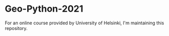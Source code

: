 # Geo-Python-2021
For an online course provided by University of Helsinki, I'm maintaining this repository.
